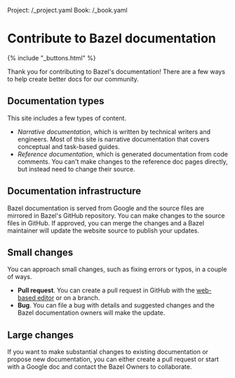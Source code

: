 Project: /_project.yaml
Book: /_book.yaml

# Contribute to Bazel documentation

{% include "_buttons.html" %}

Thank you for contributing to Bazel's documentation! There are a few ways to
help create better docs for our community.

## Documentation types

This site includes a few types of content.

 - *Narrative documentation*, which is written by technical writers and
   engineers. Most of this site is narrative documentation that covers
   conceptual and task-based guides.
 - *Reference documentation*, which is generated documentation from code comments.
   You can't make changes to the reference doc pages directly, but instead need
   to change their source.

## Documentation infrastructure

Bazel documentation is served from Google and the source files are mirrored in
Bazel's GitHub repository. You can make changes to the source files in GitHub.
If approved, you can merge the changes and a Bazel maintainer will update the
website source to publish your updates.


## Small changes

You can approach small changes, such as fixing errors or typos, in a couple of
ways.

 - **Pull request**. You can create a pull request in GitHub with the
   [web-based editor](https://docs.github.com/repositories/working-with-files/managing-files/editing-files) or on a branch.
 - **Bug**. You can file a bug with details and suggested changes and the Bazel
   documentation owners will make the update.

## Large changes

If you want to make substantial changes to existing documentation or propose
new documentation, you can either create a pull request or start with a Google
doc and contact the Bazel Owners to collaborate.
